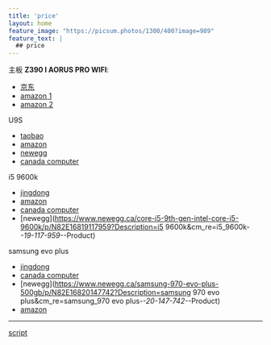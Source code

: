 ```yaml
---
title: 'price'
layout: home
feature_image: "https://picsum.photos/1300/400?image=989"
feature_text: |
  ## price
---
```


主板 **Z390 I AORUS PRO WIFI**:

- [京东](https://item.jd.com/100000668170.html)
- [amazon 1](https://www.amazon.ca/GIGABYTE-Z390-AORUS-PRO-Motherboards/dp/B07JBX52TM/ref=sr_1_1?dchild=1&keywords=Z390+I+AORUS+PRO&qid=1598274033&s=electronics&sr=1-1)
- [amazon 2](https://www.amazon.ca/Aorus-Z390-AORUS-PRO-Socket/dp/B07J6762XD/ref=sr_1_2?dchild=1&keywords=Z390+I+AORUS+PRO&qid=1598274141&s=electronics&sr=1-2)

U9S

- [taobao](https://detail.tmall.com/item.htm?spm=a230r.1.14.16.159236a6X4V4NS&id=540882604523&ns=1&abbucket=8)
- [amazon](https://www.amazon.ca/Noctua-NH-U9S-Premium-Cooler-NF-A9/dp/B00TBHYYFK/ref=sr_1_1?dchild=1&keywords=u9s&qid=1598274486&sr=8-1)
- [newegg](https://www.newegg.ca/noctua-nh-u9s/p/N82E16835608067?Description=U9S&cm_re=U9S-_-35-608-067-_-Product)
- [canada computer](https://www.canadacomputers.com/product_info.php?cPath=38_510_954&item_id=094815)

i5 9600k

- [jingdong](https://item.jd.com/100000634419.html)
- [amazon](https://www.amazon.ca/Intel-BX80684I59600K-Boxed-i5-9600K-Processor/dp/B07HHLX1R8/ref=sr_1_1?dchild=1&keywords=i5+9600k&qid=1598274733&sr=8-1)
- [canada computer](https://www.canadacomputers.com/product_info.php?cPath=4_65&item_id=125960)
- [newegg](https://www.newegg.ca/core-i5-9th-gen-intel-core-i5-9600k/p/N82E16819117959?Description=i5 9600k&cm_re=i5_9600k-_-19-117-959-_-Product)

samsung evo plus 

- [jingdong](https://item.jd.com/100003181110.html)
- [canada computer](https://www.canadacomputers.com/product_info.php?cPath=179_1927_1930&item_id=135645)
- [newegg](https://www.newegg.ca/samsung-970-evo-plus-500gb/p/N82E16820147742?Description=samsung 970 evo plus&cm_re=samsung_970 evo plus-_-20-147-742-_-Product)
- [amazon](https://www.amazon.ca/gp/product/B07M7Q21N7/ref=ewc_pr_img_2?smid=A3DWYIK6Y9EEQB&psc=1)


--- 
[script](https://colab.research.google.com/drive/122_H-AHjQ3f25djCnLY4cTlWwruRbb1g)


